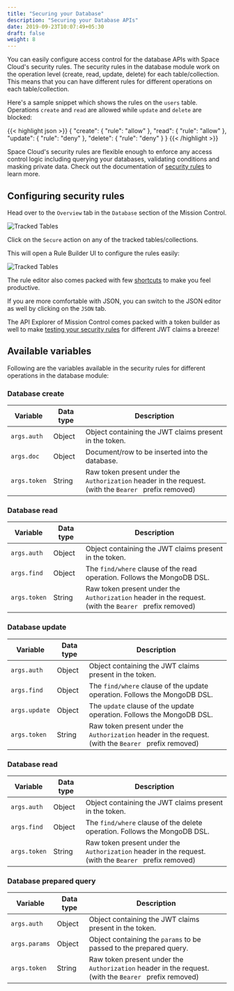 ```yaml
---
title: "Securing your Database"
description: "Securing your Database APIs"
date: 2019-09-23T10:07:49+05:30
draft: false
weight: 8
---
```


You can easily configure access control for the database APIs with Space Cloud's security rules. The security rules in the database module work on the operation level (create, read, update, delete) for each table/collection. This means that you can have different rules for different operations on each table/collection.

Here's a sample snippet which shows the rules on the `users` table. Operations `create`  and `read` are allowed while `update` and `delete` are blocked:

{{< highlight json >}}
{
  "create": {
    "rule": "allow"
  },
  "read": {
    "rule": "allow"
  },
  "update": {
    "rule": "deny"
  },
  "delete": {
    "rule": "deny"
  }
}
{{< /highlight >}}

Space Cloud's security rules are flexible enough to enforce any access control logic including querying your databases, validating conditions and masking private data. Check out the documentation of [security rules](/security/security-rules) to learn more.

## Configuring security rules

Head over to the `Overview` tab in the `Database` section of the Mission Control. 

![Tracked Tables](/images/screenshots/tracked-tables.png)

Click on the `Secure` action on any of the tracked tables/collections.

This will open a Rule Builder UI to configure the rules easily:

![Tracked Tables](/images/screenshots/rule-builder.png)

The rule editor also comes packed with few [shortcuts](/security/security-rules/configuring-rules#shortcuts) to make you feel productive.

If you are more comfortable with JSON, you can switch to the JSON editor as well by clicking on the `JSON` tab. 

The API Explorer of Mission Control comes packed with a token builder as well to make [testing your security rules](/security/security-rules/configuring-rules/#testing-security-rules) for different JWT claims a breeze!

## Available variables

Following are the variables available in the security rules for different operations in the database module:

### Database create

| Variable     | Data type | Description                                                                                            |
|--------------|-----------|--------------------------------------------------------------------------------------------------------|
| `args.auth`  | Object    | Object containing the JWT claims present in the token.                                                 |
| `args.doc`   | Object    | Document/row to be inserted into the database.                                                         |
| `args.token` | String    | Raw token present under the `Authorization` header in the request. (with the `Bearer ` prefix removed) |

### Database read

| Variable     | Data type | Description                                                                                            |
|--------------|-----------|--------------------------------------------------------------------------------------------------------|
| `args.auth`  | Object    | Object containing the JWT claims present in the token.                                                 |
| `args.find`  | Object    | The `find/where` clause of the read operation. Follows the MongoDB DSL.                                |
| `args.token` | String    | Raw token present under the `Authorization` header in the request. (with the `Bearer ` prefix removed) |

### Database update

| Variable      | Data type | Description                                                                                            |
|---------------|-----------|--------------------------------------------------------------------------------------------------------|
| `args.auth`   | Object    | Object containing the JWT claims present in the token.                                                 |
| `args.find`   | Object    | The `find/where` clause of the update operation. Follows the MongoDB DSL.                              |
| `args.update` | Object    | The `update` clause of the update operation. Follows the MongoDB DSL.                                  |
| `args.token`  | String    | Raw token present under the `Authorization` header in the request. (with the `Bearer ` prefix removed) |

### Database read

| Variable     | Data type | Description                                                                                            |
|--------------|-----------|--------------------------------------------------------------------------------------------------------|
| `args.auth`  | Object    | Object containing the JWT claims present in the token.                                                 |
| `args.find`  | Object    | The `find/where` clause of the delete operation. Follows the MongoDB DSL.                              |
| `args.token` | String    | Raw token present under the `Authorization` header in the request. (with the `Bearer ` prefix removed) |

### Database prepared query

| Variable      | Data type | Description                                                                                            |
|---------------|-----------|--------------------------------------------------------------------------------------------------------|
| `args.auth`   | Object    | Object containing the JWT claims present in the token.                                                 |
| `args.params` | Object    | Object containing the `params` to be passed to the prepared query.                                     |
| `args.token`  | String    | Raw token present under the `Authorization` header in the request. (with the `Bearer ` prefix removed) |
